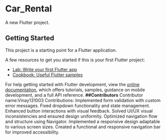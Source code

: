 # Car_Rental

A new Flutter project.

## Getting Started

This project is a starting point for a Flutter application.

A few resources to get you started if this is your first Flutter project:

- [Lab: Write your first Flutter app](https://docs.flutter.dev/get-started/codelab)
- [Cookbook: Useful Flutter samples](https://docs.flutter.dev/cookbook)

For help getting started with Flutter development, view the
[online documentation](https://docs.flutter.dev/), which offers tutorials,
samples, guidance on mobile development, and a full API reference.
**##Contributors**
Contributor name:Vinay131003
Contributions:
Implemented form validation with custom error messages.
Fixed dropdown functionality and state management.
Enhanced button interactions with visual feedback.
Solved UI/UX visual inconsistencies and ensured design uniformity.
Optimized navigation flow and structure using Navigator.
Implemented a responsive design adaptable to various screen sizes.
Created a functional and responsive navigation bar for improved accessibility.
